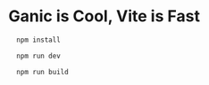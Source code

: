 # Ganic is Cool, Vite is Fast

```bash
  npm install
```

```bash
  npm run dev
```

```bash
  npm run build
```